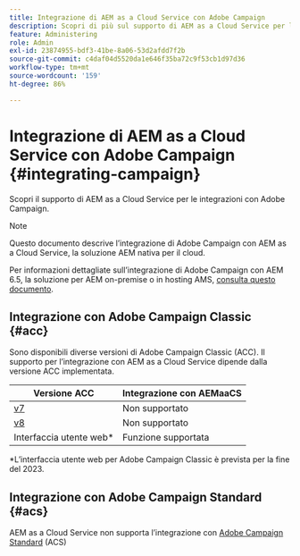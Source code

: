 ```yaml
---
title: Integrazione di AEM as a Cloud Service con Adobe Campaign
description: Scopri di più sul supporto di AEM as a Cloud Service per le integrazioni con Adobe Campaign.
feature: Administering
role: Admin
exl-id: 23874955-bdf3-41be-8a06-53d2afdd7f2b
source-git-commit: c4daf04d5520da1e646f35ba72c9f53cb1d97d36
workflow-type: tm+mt
source-wordcount: '159'
ht-degree: 86%

---
```



# Integrazione di AEM as a Cloud Service con Adobe Campaign {#integrating-campaign}

Scopri il supporto di AEM as a Cloud Service per le integrazioni con Adobe Campaign.

>[!NOTE]
>
>Questo documento descrive l’integrazione di Adobe Campaign con AEM as a Cloud Service, la soluzione AEM nativa per il cloud.
>
>Per informazioni dettagliate sull’integrazione di Adobe Campaign con AEM 6.5, la soluzione per AEM on-premise o in hosting AMS, [consulta questo documento](https://experienceleague.adobe.com/docs/experience-manager-65/administering/integration/campaign.html?lang=it).

## Integrazione con Adobe Campaign Classic {#acc}

Sono disponibili diverse versioni di Adobe Campaign Classic (ACC). Il supporto per l’integrazione con AEM as a Cloud Service dipende dalla versione ACC implementata.

| Versione ACC | Integrazione con AEMaaCS |
|---|---|
| [v7](https://experienceleague.adobe.com/docs/campaign-classic.html?lang=it) | Non supportato |
| [v8](https://experienceleague.adobe.com/docs/campaign-v8.html?lang=it) | Non supportato |
| Interfaccia utente web* | Funzione supportata |

*L’interfaccia utente web per Adobe Campaign Classic è prevista per la fine del 2023.

## Integrazione con Adobe Campaign Standard {#acs}

AEM as a Cloud Service non supporta l’integrazione con [Adobe Campaign Standard](https://experienceleague.adobe.com/docs/campaign-standard.html?lang=it) (ACS)
